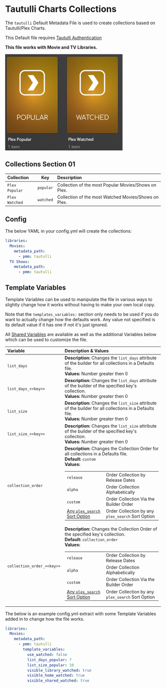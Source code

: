 # Tautulli Charts Collections

The `tautulli` Default Metadata File is used to create collections based on Tautulli/Plex Charts.

This Default file requires [Tautulli Authentication](../../config/tautulli)

**This file works with Movie and TV Libraries.**

![](../images/tautulli.png)

## Collections Section 01

| Collection     |    Key    | Description                                          |
|:---------------|:---------:|:-----------------------------------------------------|
| `Plex Popular` | `popular` | Collection of the most Popular Movies/Shows on Plex. |
| `Plex Watched` | `watched` | Collection of the most Watched Movies/Shows on Plex. |

## Config

The below YAML in your config.yml will create the collections:

```yaml
libraries:
  Movies:
    metadata_path:
      - pmm: tautulli
  TV Shows:
    metadata_path:
      - pmm: tautulli
```

## Template Variables

Template Variables can be used to manipulate the file in various ways to slightly change how it works without having to make your own local copy.

Note that the `templates_variables:` section only needs to be used if you do want to actually change how the defaults work. Any value not specified is its default value if it has one if not it's just ignored.

All [Shared Variables](../variables) are available as well as the additional Variables below which can be used to customize the file.

| Variable                   | Description & Values                                                                                                                                                                                                                                                                                                                                                                                                                                                                                                                         |
|:---------------------------|:---------------------------------------------------------------------------------------------------------------------------------------------------------------------------------------------------------------------------------------------------------------------------------------------------------------------------------------------------------------------------------------------------------------------------------------------------------------------------------------------------------------------------------------------|
| `list_days`                | **Description:** Changes the `list_days` attribute of the builder for all collections in a Defaults file.<br>**Values:** Number greater then 0                                                                                                                                                                                                                                                                                                                                                                                               |
| `list_days_<<key>>`        | **Description:** Changes the `list_days` attribute of the builder of the specified key's collection.<br>**Values:** Number greater then 0                                                                                                                                                                                                                                                                                                                                                                                                    |
| `list_size`                | **Description:** Changes the `list_size` attribute of the builder for all collections in a Defaults file.<br>**Values:** Number greater then 0                                                                                                                                                                                                                                                                                                                                                                                               |
| `list_size_<<key>>`        | **Description:** Changes the `list_size` attribute of the builder of the specified key's collection.<br>**Values:** Number greater then 0                                                                                                                                                                                                                                                                                                                                                                                                    |
| `collection_order`         | **Description:** Changes the Collection Order for all collections in a Defaults file.<br>**Default:** `custom`<br>**Values:**<table class="clearTable"><tr><td>`release`</td><td>Order Collection by Release Dates</td></tr><tr><td>`alpha`</td><td>Order Collection Alphabetically</td></tr><tr><td>`custom`</td><td>Order Collection Via the Builder Order</td></tr><tr><td>[Any `plex_search` Sort Option](../../metadata/builders/plex.md#sort-options)</td><td>Order Collection by any `plex_search` Sort Option</td></tr></table>      |
| `collection_order_<<key>>` | **Description:** Changes the Collection Order of the specified key's collection.<br>**Default:** `collection_order`<br>**Values:**<table class="clearTable"><tr><td>`release`</td><td>Order Collection by Release Dates</td></tr><tr><td>`alpha`</td><td>Order Collection Alphabetically</td></tr><tr><td>`custom`</td><td>Order Collection Via the Builder Order</td></tr><tr><td>[Any `plex_search` Sort Option](../../metadata/builders/plex.md#sort-options)</td><td>Order Collection by any `plex_search` Sort Option</td></tr></table> |

The below is an example config.yml extract with some Template Variables added in to change how the file works.

```yaml
libraries:
  Movies:
    metadata_path:
      - pmm: tautulli
        template_variables:
          use_watched: false
          list_days_popular: 7
          list_size_popular: 10
          visible_library_watched: true
          visible_home_watched: true
          visible_shared_watched: true
```
